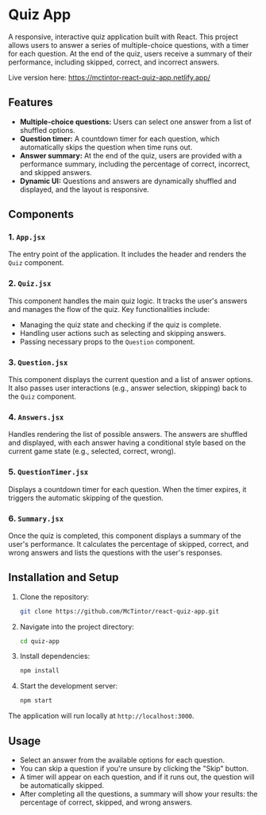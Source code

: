 # Quiz App

A responsive, interactive quiz application built with React. This project allows users to answer a series of multiple-choice questions, with a timer for each question. At the end of the quiz, users receive a summary of their performance, including skipped, correct, and incorrect answers.

Live version here: https://mctintor-react-quiz-app.netlify.app/

## Features

- **Multiple-choice questions:** Users can select one answer from a list of shuffled options.
- **Question timer:** A countdown timer for each question, which automatically skips the question when time runs out.
- **Answer summary:** At the end of the quiz, users are provided with a performance summary, including the percentage of correct, incorrect, and skipped answers.
- **Dynamic UI:** Questions and answers are dynamically shuffled and displayed, and the layout is responsive.

## Components

### 1. `App.jsx`
The entry point of the application. It includes the header and renders the `Quiz` component.

### 2. `Quiz.jsx`
This component handles the main quiz logic. It tracks the user's answers and manages the flow of the quiz. Key functionalities include:
- Managing the quiz state and checking if the quiz is complete.
- Handling user actions such as selecting and skipping answers.
- Passing necessary props to the `Question` component.

### 3. `Question.jsx`
This component displays the current question and a list of answer options. It also passes user interactions (e.g., answer selection, skipping) back to the `Quiz` component.

### 4. `Answers.jsx`
Handles rendering the list of possible answers. The answers are shuffled and displayed, with each answer having a conditional style based on the current game state (e.g., selected, correct, wrong).

### 5. `QuestionTimer.jsx`
Displays a countdown timer for each question. When the timer expires, it triggers the automatic skipping of the question.

### 6. `Summary.jsx`
Once the quiz is completed, this component displays a summary of the user's performance. It calculates the percentage of skipped, correct, and wrong answers and lists the questions with the user's responses.

## Installation and Setup

1. Clone the repository:
   ```bash
   git clone https://github.com/McTintor/react-quiz-app.git
   ```

2. Navigate into the project directory:
   ```bash
   cd quiz-app
   ```

3. Install dependencies:
   ```bash
   npm install
   ```

4. Start the development server:
   ```bash
   npm start
   ```

The application will run locally at `http://localhost:3000`.

## Usage

- Select an answer from the available options for each question.
- You can skip a question if you're unsure by clicking the "Skip" button.
- A timer will appear on each question, and if it runs out, the question will be automatically skipped.
- After completing all the questions, a summary will show your results: the percentage of correct, skipped, and wrong answers.

